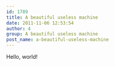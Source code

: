 ```yaml
---
id: 1789
title: A beautiful useless machine
date: 2011-11-06 12:53:54
author: 4
group: A beautiful useless machine
post_name: a-beautiful-useless-machine
---
```


Hello, world!
